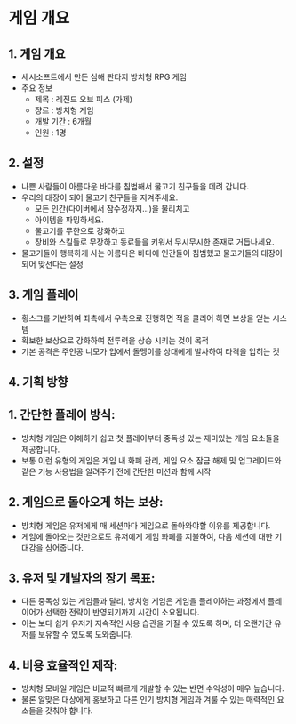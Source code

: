 # 게임 개요
## 1. 게임 개요
- 세시소프트에서 만든 심해 판타지 방치형 RPG 게임
- 주요 정보
  - 제목 : 레전드 오브 피스 (가제)
  - 쟝르 : 방치형 게임
  - 개발 기간 : 6개월
  - 인원 : 1명
 
## 2. 설정
- 나쁜 사람들이 아름다운 바다를 침범해서 물고기 친구들을 데려 갑니다.
- 우리의 대장이 되어 물고기 친구들을 지켜주세요.
    - 모든 인간(다이버에서 잠수정까지...)을 물리치고
    - 아이템을 파밍하세요.
    - 물고기를 무한으로 강화하고
    - 장비와 스킬들로 무장하고 동료들을 키워서 무시무시한 존재로 거듭나세요.
- 물고기들이 행복하게 사는 아름다운 바다에 인간들이 침범했고 물고기들의 대장이 되어 맞선다는 설정

## 3. 게임 플레이
- 횡스크롤 기반하여 좌측에서 우측으로 진행하면 적을 클리어 하면 보상을 얻는 시스템
- 확보한 보상으로 강화하여 전투력을 상승 시키는 것이 목적
- 기본 공격은 주인공 니모가 입에서 돌멩이를 상대에게 발사하여 타격을 입히는 것
## 4. 기획 방향
## 1. 간단한 플레이 방식: 
- 방치형 게임은 이해하기 쉽고 첫 플레이부터 중독성 있는 재미있는 게임 요소들을 제공합니다.
- 보통 이런 유형의 게임은 게임 내 화폐 관리, 게임 요소 잠금 해제 및 업그레이드와 같은 기능 사용법을 알려주기 전에 간단한 미션과 함께 시작

## 2. 게임으로 돌아오게 하는 보상: 
- 방치형 게임은 유저에게 매 세션마다 게임으로 돌아와야할 이유를 제공합니다.
- 게임에 돌아오는 것만으로도 유저에게 게임 화폐를 지불하여, 다음 세션에 대한 기대감을 심어줍니다.

## 3. 유저 및 개발자의 장기 목표: 
- 다른 중독성 있는 게임들과 달리, 방치형 게임은 게임을 플레이하는 과정에서 플레이어가 선택한 전략이 반영되기까지 시간이 소요됩니다.
- 이는 보다 쉽게 유저가 지속적인 사용 습관을 가질 수 있도록 하며, 더 오랜기간 유저를 보유할 수 있도록 도와줍니다.

## 4. 비용 효율적인 제작: 
- 방치형 모바일 게임은 비교적 빠르게 개발할 수 있는 반면 수익성이 매우 높습니다.
- 물론 알맞은 대상에게 홍보하고 다른 인기 방치형 게임과 겨룰 수 있는 매력적인 요소들을 갖춰야 합니다.
